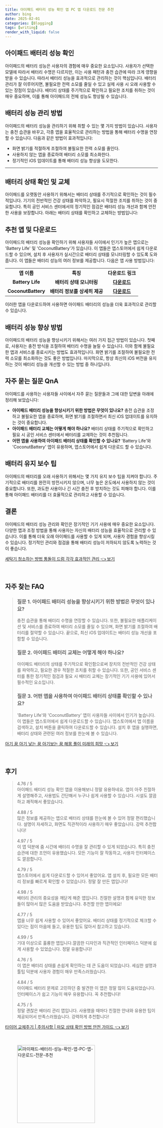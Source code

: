 ```yaml
---
title: 아이패드 배터리 성능 확인 앱 PC 앱 다운로드 전문 추천
author: bing
date: 2025-02-01
categories: [Blogging]
tags: [writing]
render_with_liquid: false
---
```



<h2 id='아이패드_배터리_성능_확인'>아이패드 배터리 성능 확인</h2>

<p>아이패드의 배터리 성능은 사용자의 경험에 매우 중요한 요소입니다. 사용자가 선택한 모델에 따라서 배터리 수명은 다르지만, 이는 사용 패턴과 충전 습관에 따라 크게 영향을 받을 수 있습니다. 따라서 배터리 성능을 효과적으로 관리하는 것이 핵심입니다. 배터리 관리가 잘 이루어지면, 불필요한 전력 소모를 줄일 수 있고 실제 사용 시 오래 사용할 수 있는 장점이 있습니다. 배터리 상태를 주기적으로 확인하고 필요한 조치를 취하는 것이 매우 중요하며, 이를 통해 아이패드의 전체 성능도 향상될 수 있습니다.</p>

<h2 id='배터리_성능_관리_방법'>배터리 성능 관리 방법</h2>

<p>아이패드의 배터리 성능을 관리하기 위해 취할 수 있는 몇 가지 방법이 있습니다. 사용자는 충전 습관을 바꾸고, 각종 앱을 효율적으로 관리하는 방법을 통해 배터리 수명을 연장할 수 있습니다. 다음과 같은 방법이 효과적입니다:</p>

<ul>
    <li>화면 밝기를 적절하게 조절하여 불필요한 전력 소모를 줄인다.</li>
    <li>사용하지 않는 앱을 종료하여 배터리 소모를 최소화한다.</li>
    <li>정기적인 iOS 업데이트를 통해 배터리 성능 향상을 도모한다.</li>
</ul>

<hr />

<h2 id='배터리_상태_확인_및_교체'>배터리 상태 확인 및 교체</h2>

<p>아이패드를 오랫동안 사용하기 위해서는 배터리 상태를 주기적으로 확인하는 것이 필수적입니다. 기기의 전반적인 건강 상태를 파악하고, 필요시 적절한 조치를 취하는 것이 중요합니다. 특히 공인 서비스 센터에서의 정기적인 점검은 배터리 성능 개선과 함께 안전한 사용을 보장합니다. 아래는 배터리 상태를 확인하고 교체하는 방법입니다:</p>

<h2 id='추천_앱_및_다운로드'>추천 앱 및 다운로드</h2>

<p>아이패드의 배터리 성능을 확인하기 위해 사용자들 사이에서 인기가 높은 앱으로는 'Battery Life' 및 'CoconutBattery'가 있습니다. 이 앱들은 앱스토어에서 쉽게 다운로드할 수 있으며, 설치 후 사용자가 실시간으로 배터리 상태를 모니터링할 수 있도록 도와줍니다. 이 앱들은 배터리 성능의 여러 정보를 제공합니다. 다음은 앱 사용 방법입니다:</p>

<table>
    <tr>
        <td style="text-align: center; height: 17px;"><b>앱 이름</b></td>
        <td style="text-align: center; height: 17px;"><b>특징</b></td>
        <td style="text-align: center; height: 17px;"><b>다운로드 링크</b></td>
    </tr>
    <tr>
        <td style="text-align: center; height: 17px;"><b>Battery Life</b></td>
        <td style="text-align: center; height: 17px;"><b>배터리 상태 모니터링</b></td>
        <td style="text-align: center; height: 17px;"><b><a href="https://apps.apple.com/app/battery-life/id999999999">다운로드</a></b></td>
    </tr>
    <tr>
        <td style="text-align: center; height: 17px;"><b>CoconutBattery</b></td>
        <td style="text-align: center; height: 17px;"><b>배터리 정보를 상세히 제공</b></td>
        <td style="text-align: center; height: 17px;"><b><a href="https://apps.apple.com/app/coconutbattery/id999999999">다운로드</a></b></td>
    </tr>
</table>

<p>이러한 앱을 다운로드하여 사용하면 아이패드 배터리의 성능을 더욱 효과적으로 관리할 수 있습니다.</p>

<h2 id='배터리_성능_향상_방법'>배터리 성능 향상 방법</h2>

<p>아이패드의 배터리 성능을 향상시키기 위해서는 여러 가지 접근 방법이 있습니다. 첫째로, 사용자는 충전 방식을 조절하여 배터리 수명을 늘릴 수 있습니다. 이와 함께 불필요한 앱과 서비스를 종료시키는 방법도 효과적입니다. 화면 밝기를 조절하여 불필요한 전력 소모를 최소화하는 것도 좋은 방법입니다. 마지막으로, 항상 최신의 iOS 버전을 유지하는 것이 배터리 성능을 개선할 수 있는 방법 중 하나입니다.</p>

<h2 id='자주_묻는_질문_QnA'>자주 묻는 질문 QnA</h2>

<p>아이패드를 사용하는 사용자들 사이에서 자주 묻는 질문들과 그에 대한 답변을 아래에 정리해 보았습니다:</p>

<ul>
    <li><b>아이패드 배터리 성능을 향상시키기 위한 방법은 무엇이 있나요?</b> 충전 습관을 조정하고 불필요한 앱을 종료하며, 화면 밝기를 조절하면서 최신 iOS 업데이트를 유지하는 것이 중요합니다.</li>
    <li><b>아이패드 배터리 교체는 어떻게 해야 하나요?</b> 배터리 상태를 주기적으로 확인하고 필요 시 공인 서비스 센터에서 배터리를 교체하는 것이 추천됩니다.</li>
    <li><b>어떤 앱을 사용하여 아이패드 배터리 상태를 확인할 수 있나요?</b> 'Battery Life'와 'CoconutBattery' 앱이 유용하며, 앱스토어에서 쉽게 다운로드 할 수 있습니다.</li>
</ul>

<h2 id='배터리_유지_보수_팁'>배터리 유지 보수 팁</h2>

<p>아이패드의 배터리를 오래 사용하기 위해서는 몇 가지 유지 보수 팁을 지켜야 합니다. 주기적으로 배터리를 완전히 방전시키지 않으며, 너무 높은 온도에서 사용하지 않는 것이 중요합니다. 또한, 과도한 사용이나 긴 시간 충전 후 방치하는 것도 피해야 합니다. 이를 통해 아이패드 배터리를 더 효율적으로 관리하고 사용할 수 있습니다.</p>

<h2 id='결론'>결론</h2>

<p>아이패드의 배터리 성능 관리와 확인은 장기적인 기기 사용에 매우 중요한 요소입니다. 다양한 앱과 조정 방법을 통해 사용자는 자신의 배터리 성능을 효율적으로 관리할 수 있습니다. 이를 통해 더욱 오래 아이패드를 사용할 수 있게 되며, 사용자 경험을 향상시킬 수 있습니다. 정기적인 관리와 점검을 통해 배터리 성능이 저하되지 않도록 노력하는 것이 좋습니다.</p>


<p><a class="click-button" title="세탁기 청소하는 방법 통돌이 드럼 각각 효과적인 관리" href="https://24nara.github.io/posts/%EC%84%B8%ED%83%81%EA%B8%B0-%EC%B2%AD%EC%86%8C%ED%95%98%EB%8A%94-%EB%B0%A9%EB%B2%95-%ED%86%B5%EB%8F%8C%EC%9D%B4-%EB%93%9C%EB%9F%BC-%EA%B0%81%EA%B0%81-%ED%9A%A8%EA%B3%BC%EC%A0%81%EC%9D%B8-%EA%B4%80%EB%A6%AC/" rel="dofollow">세탁기 청소하는 방법 통돌이 드럼 각각 효과적인 관리 👈 보기</a></p><br>
<h2 id='자주_찾는_FAQ'>자주 찾는 FAQ</h2>
<div itemscope="" itemtype="https://schema.org/FAQPage"> 
<blockquote> 
<div itemscope="" itemprop="mainEntity" itemtype="https://schema.org/Question"> 
<h3 itemprop="name">질문 1. 아이패드 배터리 성능을 향상시키기 위한 방법은 무엇이 있나요?</h3> 
<div itemscope="" itemprop="acceptedAnswer" itemtype="https://schema.org/Answer"> 
<span itemprop="text"> 
<p>충전 습관을 통해 배터리 수명을 연장할 수 있습니다. 또한, 불필요한 애플리케이션 및 서비스를 종료하여 배터리 소모를 줄일 수 있으며, 화면 밝기를 조절하여 배터리를 절약할 수 있습니다. 끝으로, 최신 iOS 업데이트는 배터리 성능 개선을 포함할 수 있습니다.</p> 
</span> 
</div> 
</div> 

<div itemscope="" itemprop="mainEntity" itemtype="https://schema.org/Question"> 
<h3 itemprop="name">질문 2. 아이패드 배터리 교체는 어떻게 해야 하나요?</h3> 
<div itemscope="" itemprop="acceptedAnswer" itemtype="https://schema.org/Answer"> 
<span itemprop="text"> 
<p>아이패드 배터리의 상태를 주기적으로 확인함으로써 장치의 전반적인 건강 상태를 파악하고, 필요한 경우 적절한 조치를 취할 수 있습니다. 또한, 공인 서비스 센터를 통한 정기적인 점검과 필요 시 배터리 교체는 장기적인 기기 사용에 있어서 필수적인 요소입니다.</p> 
</span> 
</div> 
</div> 

<div itemscope="" itemprop="mainEntity" itemtype="https://schema.org/Question"> 
<h3 itemprop="name">질문 3. 어떤 앱을 사용하여 아이패드 배터리 상태를 확인할 수 있나요?</h3> 
<div itemscope="" itemprop="acceptedAnswer" itemtype="https://schema.org/Answer"> 
<span itemprop="text"> 
<p>'Battery Life'와 'CoconutBattery' 앱이 사용자들 사이에서 인기가 높습니다. 이 앱들은 앱스토어에서 쉽게 다운로드할 수 있습니다. 앱스토어에서 앱 이름을 검색하고, 설치 버튼을 클릭하여 다운로드할 수 있습니다. 설치 후 앱을 실행하면, 배터리 상태와 관련된 여러 정보를 한눈에 볼 수 있습니다.</p> 
</span> 
</div> 
</div> 
</blockquote> 
</div>
<p><a class="click-button" title="아기 꿈 아기 낳는 꿈 아기보는 꿈 해몽 풀이 미래의 희망" href="https://24nara.github.io/posts/%EC%95%84%EA%B8%B0-%EA%BF%88-%EC%95%84%EA%B8%B0-%EB%82%B3%EB%8A%94-%EA%BF%88-%EC%95%84%EA%B8%B0%EB%B3%B4%EB%8A%94-%EA%BF%88-%ED%95%B4%EB%AA%BD-%ED%92%80%EC%9D%B4-%EB%AF%B8%EB%9E%98%EC%9D%98-%ED%9D%AC%EB%A7%9D/" rel="dofollow">아기 꿈 아기 낳는 꿈 아기보는 꿈 해몽 풀이 미래의 희망 👈 보기</a></p><br>
<h2 id='후기'>후기</h2>
<div itemscope itemtype="https://schema.org/Product">
  <blockquote>
  <div itemprop="review" itemscope itemtype="https://schema.org/Review">
      <div itemprop="reviewRating" itemscope itemtype="https://schema.org/Rating"> <span itemprop="ratingValue">4.76</span> / <span itemprop="bestRating">5</span> </div>
      <span itemprop="reviewBody">아이패드 배터리 성능 확인 앱을 이용해보니 정말 유용하네요. 앱이 아주 친절하게 설명해주고, 사용법도 간단해서 누구나 쉽게 사용할 수 있습니다. 시설도 깔끔하고 쾌적해서 좋았습니다.</span>
  </div>
  <br>
  <div itemprop="review" itemscope itemtype="https://schema.org/Review">
      <div itemprop="reviewRating" itemscope itemtype="https://schema.org/Rating"> <span itemprop="ratingValue">4.88</span> / <span itemprop="bestRating">5</span> </div>
      <span itemprop="reviewBody">많은 정보를 제공하는 앱으로 배터리 상태를 한눈에 볼 수 있어 정말 편리했습니다. 설명이 자세하고, 화면도 직관적이라 사용하기 매우 좋았습니다. 강력 추천합니다!</span>
  </div>
  <br>
  <div itemprop="review" itemscope itemtype="https://schema.org/Review">
      <div itemprop="reviewRating" itemscope itemtype="https://schema.org/Rating"> <span itemprop="ratingValue">4.97</span> / <span itemprop="bestRating">5</span> </div>
      <span itemprop="reviewBody">이 앱 덕분에 줌 시간에 배터리 수명을 잘 관리할 수 있게 되었습니다. 특히 충전 습관에 대한 조언이 유용했습니다. 모든 기능이 잘 작동하고, 사용자 인터페이스도 깔끔합니다.</span>
  </div>
  <br>
  <div itemprop="review" itemscope itemtype="https://schema.org/Review">
      <div itemprop="reviewRating" itemscope itemtype="https://schema.org/Rating"> <span itemprop="ratingValue">4.79</span> / <span itemprop="bestRating">5</span> </div>
      <span itemprop="reviewBody">앱스토어에서 쉽게 다운로드할 수 있어서 좋았어요. 앱 설치 후, 필요한 모든 배터리 정보를 빠르게 확인할 수 있었습니다. 정말 잘 만든 앱입니다!</span>
  </div>
  <br>
  <div itemprop="review" itemscope itemtype="https://schema.org/Review">
      <div itemprop="reviewRating" itemscope itemtype="https://schema.org/Rating"> <span itemprop="ratingValue">4.98</span> / <span itemprop="bestRating">5</span> </div>
      <span itemprop="reviewBody">배터리 관리의 중요성을 깨닫게 해준 앱입니다. 친절한 설명과 함께 유익한 정보들이 많아서 많은 도움을 받았습니다. 추천할 만한 앱이에요!</span>
  </div>
  <br>
  <div itemprop="review" itemscope itemtype="https://schema.org/Review">
      <div itemprop="reviewRating" itemscope itemtype="https://schema.org/Rating"> <span itemprop="ratingValue">4.77</span> / <span itemprop="bestRating">5</span> </div>
      <span itemprop="reviewBody">앱을 너무 쉽게 사용할 수 있어서 좋았어요. 배터리 상태를 정기적으로 체크할 수 있다는 점이 마음에 들고, 유용한 팁도 많아서 참고하고 있습니다.</span>
  </div>
  <br>
  <div itemprop="review" itemscope itemtype="https://schema.org/Review">
      <div itemprop="reviewRating" itemscope itemtype="https://schema.org/Rating"> <span itemprop="ratingValue">4.99</span> / <span itemprop="bestRating">5</span> </div>
      <span itemprop="reviewBody">기대 이상으로 훌륭한 앱입니다.깔끔한 디자인과 직관적인 인터페이스 덕분에 쉽게 사용할 수 있었습니다. 정말 유용합니다!</span>
  </div>
  <br>
  <div itemprop="review" itemscope itemtype="https://schema.org/Review">
      <div itemprop="reviewRating" itemscope itemtype="https://schema.org/Rating"> <span itemprop="ratingValue">4.76</span> / <span itemprop="bestRating">5</span> </div>
      <span itemprop="reviewBody">이 앱은 배터리 상태를 손쉽게 확인하는 데 큰 도움이 되었습니다. 세심한 설명과 툴팁 덕분에 사용자 경험이 매우 만족스러웠습니다.</span>
  </div>
  <br>
  <div itemprop="review" itemscope itemtype="https://schema.org/Review">
      <div itemprop="reviewRating" itemscope itemtype="https://schema.org/Rating"> <span itemprop="ratingValue">4.84</span> / <span itemprop="bestRating">5</span> </div>
      <span itemprop="reviewBody">아이패드 배터리 문제로 고민하던 중 발견한 이 앱은 정말 많이 도움되었습니다. 인터페이스가 쉽고 기능이 매우 유용합니다. 꼭 추천합니다!</span>
  </div>
  <br>
  <div itemprop="review" itemscope itemtype="https://schema.org/Review">
      <div itemprop="reviewRating" itemscope itemtype="https://schema.org/Rating"> <span itemprop="ratingValue">4.75</span> / <span itemprop="bestRating">5</span> </div>
      <span itemprop="reviewBody">정말 괜찮은 배터리 관리 앱입니다. 사용했을 때마다 친절한 안내와 유용한 팁이 제공되어서 만족스러웠습니다. 강력하게 추천합니다!</span>
  </div>
  </blockquote>
</div>
<p><a class="click-button" title="타이어 교체주기 | 주의사항 | 마모 상태 확인 방법 안전 가이드" href="https://24nara.github.io/posts/%ED%83%80%EC%9D%B4%EC%96%B4-%EA%B5%90%EC%B2%B4%EC%A3%BC%EA%B8%B0-%EC%A3%BC%EC%9D%98%EC%82%AC%ED%95%AD-%EB%A7%88%EB%AA%A8-%EC%83%81%ED%83%9C-%ED%99%95%EC%9D%B8-%EB%B0%A9%EB%B2%95-%EC%95%88%EC%A0%84-%EA%B0%80%EC%9D%B4%EB%93%9C/" rel="dofollow">타이어 교체주기 | 주의사항 | 마모 상태 확인 방법 안전 가이드 👈 보기</a></p><br>
<figure class="image"><img src="https://24nara.github.io/assets/img/thumbnail/아이패드-배터리-성능-확인-앱-PC-앱-다운로드-전문-추천.webp" alt="아이패드-배터리-성능-확인-앱-PC-앱-다운로드-전문-추천" width="256" height="256"></figure>